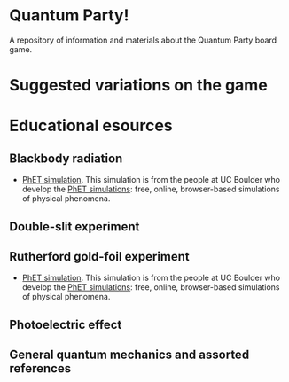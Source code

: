 # Quantum Party!
A repository of information and materials about the Quantum Party board game. 

# Suggested variations on the game


# Educational esources

## Blackbody radiation

* [PhET simulation](https://phet.colorado.edu/en/simulation/blackbody-spectrum). This simulation is from the people at UC Boulder who develop the [PhET simulations](https://phet.colorado.edu/): free, online, browser-based simulations of physical phenomena. 


## Double-slit experiment

## Rutherford gold-foil experiment

* [PhET simulation](https://phet.colorado.edu/en/simulation/rutherford-scattering). This simulation is from the people at UC Boulder who develop the [PhET simulations](https://phet.colorado.edu/): free, online, browser-based simulations of physical phenomena. 

## Photoelectric effect

## General quantum mechanics and assorted references
